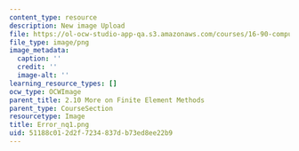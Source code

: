 ```yaml
---
content_type: resource
description: New image Upload
file: https://ol-ocw-studio-app-qa.s3.amazonaws.com/courses/16-90-computational-methods-in-aerospace-engineering-spring-2014/51188c012d2f7234837db73ed8ee22b9_Error_nq1.png
file_type: image/png
image_metadata:
  caption: ''
  credit: ''
  image-alt: ''
learning_resource_types: []
ocw_type: OCWImage
parent_title: 2.10 More on Finite Element Methods
parent_type: CourseSection
resourcetype: Image
title: Error_nq1.png
uid: 51188c01-2d2f-7234-837d-b73ed8ee22b9
---
```

